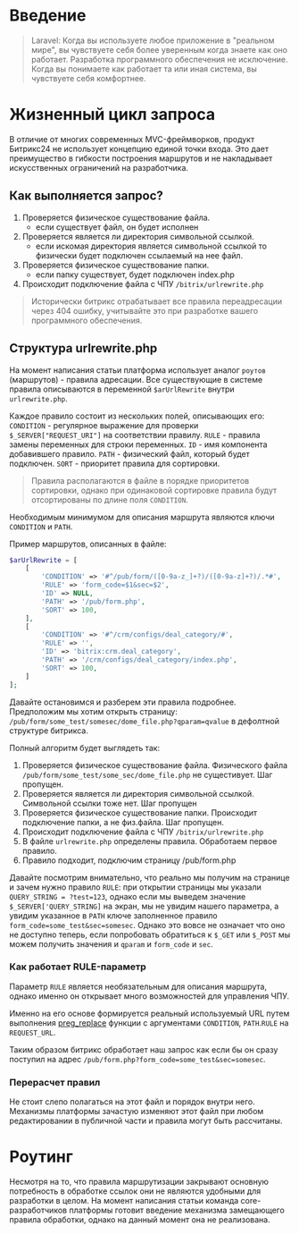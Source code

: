 # Введение

>Laravel: Когда вы используете любое приложение в "реальном мире", вы чувствуете себя более уверенным когда знаете как оно работает. Разработка программного обеспечения не исключение. Когда вы понимаете как работает та или иная система, вы чувствуете себя комфортнее.

# Жизненный цикл запроса

В отличие от многих современных MVC-фреймворков, продукт Битрикс24 не использует концепцию единой точки входа. Это дает преимущество в гибкости построения маршрутов и не накладывает искусственных ограничений на разработчика.

## Как выполняется запрос?

1. Проверяется физическое существование файла.
    - если существует файл, он будет исполнен
2. Проверяется является ли директория символьной ссылкой.
    - если искомая директория является символьной ссылкой то физически будет подключен ссылаемый на нее файл.
3. Проверяется физическое существование папки.
    - если папку существует, будет подключен index.php
4. Происходит подключение файла с ЧПУ `/bitrix/urlrewrite.php`

>Исторически битрикс отрабатывает все правила переадресации через 404 ошибку, учитывайте это при разработке вашего программного обеспечения.

## Структура urlrewrite.php

На момент написания статьи платформа использует аналог `роутов` (маршрутов) - правила адресации. Все существующие в системе правила описываются в переменной `$arUrlRewrite` внутри `urlrewrite.php`.

Каждое правило состоит из нескольких полей, описывающих его:
`CONDITION` - регулярное выражение для проверки `$_SERVER["REQUEST_URI"]` на соответствии правилу.
`RULE` - правила замены переменных для строки переменных.
`ID` - имя компонента добавившего правило.
`PATH` - физический файл, который будет подключен.
`SORT` - приоритет правила для сортировки.

>Правила располагаются в файле в порядке приоритетов сортировки, однако при одинаковой сортировке правила будут отсортированы по длине поля `CONDITION`.

Необходимым минимумом для описания маршрута являются ключи `CONDITION` и `PATH`.

Пример маршрутов, описанных в файле:

```php
$arUrlRewrite = [
    [
        'CONDITION' => '#^/pub/form/([0-9a-z_]+?)/([0-9a-z]+?)/.*#',
        'RULE' => 'form_code=$1&sec=$2',
        'ID' => NULL,
        'PATH' => '/pub/form.php',
        'SORT' => 100,
    ],
    [
        'CONDITION' => '#^/crm/configs/deal_category/#',
        'RULE' => '',
        'ID' => 'bitrix:crm.deal_category',
        'PATH' => '/crm/configs/deal_category/index.php',
        'SORT' => 100,
    ]
];
```

Давайте остановимся и разберем эти правила подробнее.
Предположим мы хотим открыть страницу: `/pub/form/some_test/somesec/dome_file.php?qparam=qvalue` в дефолтной структуре битрикса.

Полный алгоритм будет выглядеть так:
1. Проверяется физическое существование файла.
    Физического файла `/pub/form/some_test/some_sec/dome_file.php` не сущестивует. Шаг пропущен.
2. Проверяется является ли директория символьной ссылкой.
    Символьной ссылки тоже нет. Шаг пропущен
3. Проверяется физическое существование папки.
    Происходит подключение папки, а не физ.файла. Шаг пропущен.
4. Происходит подключение файла с ЧПУ `/bitrix/urlrewrite.php`
5. В файле `urlrewrite.php` определены правила. Обработаем первое правило.
6. Правило подходит, подключим страницу /pub/form.php

Давайте посмотрим внимательно, что реально мы получим на странице и зачем нужно правило `RULE`: при открытии страницы мы указали `QUERY_STRING = ?test=123`, однако если мы выведем значение `$_SERVER['QUERY_STRING]` на экран, мы не увидим нашего параметра, а увидим указанное в `PATH` ключе заполненное правило `form_code=some_test&sec=somesec`. Однако это вовсе не означает что оно не доступно теперь, если попробовать обратиться к `$_GET` или `$_POST` мы можем получить значения и `qparam` и `form_code` и `sec`.


### Как работает RULE-параметр

Параметр `RULE` является необязательным для описания маршрута, однако именно он открывает много возможностей для управления ЧПУ.

Именно на его основе формируется реальный используемый URL путем выполнения [preg_replace](https://www.php.net/manual/ru/function.preg-replace.php) функции с аргументами `CONDITION`, `PATH`.`RULE` на `REQUEST_URL`. 

Таким образом битрикс обработает наш запрос как если бы он сразу поступил на адрес `/pub/form.php?form_code=some_test&sec=somesec`. 

### Перерасчет правил

Не стоит слепо полагаться на этот файл и порядок внутри него. Механизмы платформы зачастую изменяют этот файл при любом редактировании в публичной части и правила могут быть рассчитаны.

# Роутинг

Несмотря на то, что правила маршрутизации закрывают основную потребность в обработке ссылок они не являются удобными для разработки в целом. На момент написания статьи команда core-разработчиков платформы готовит введение механизма замещающего правила обработки, однако на данный момент она не реализована.
